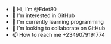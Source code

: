 - 👋 Hi, I’m @Edet80
- 👀 I’m interested in GitHub
- 🌱 I’m currently learning programming
- 💞️ I’m looking to collaborate on GitHub
- 📫 How to reach me +2349079191774

<!---
Edet80/Edet80 is a ✨ special ✨ repository because its `README.md` (this file) appears on your GitHub profile.
You can click the Preview link to take a look at your changes.
--->
